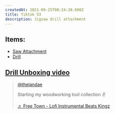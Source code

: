 ```yaml
---
createdAt: 2021-09-25T08:24:30.690Z
title: Tiktok 53
description: Jigsaw drill attachment
---
```

## Items:

* [Saw Attachment](https://shp.ee/3ymcsnm)
* [Drill](https://shp.ee/ynt7cev)[](https://shp.ee/ynt7cev)

## [Drill Unboxing video](https://vt.tiktok.com/ZSeJarpa5/)

<blockquote class="tiktok-embed" cite="https://www.tiktok.com/@thejandae/video/7005486282990226715" data-video-id="7005486282990226715" style="max-width: 605px;min-width: 325px;" > <section> <a target="_blank" title="@thejandae" href="https://www.tiktok.com/@thejandae">@thejandae</a> <p>Starting my woodworking tool collection ✌️</p> <a target="_blank" title="♬ Free Town - Lofi Instrumental Beats Kingz" href="https://www.tiktok.com/music/Free-Town-6806449522634393602">♬ Free Town - Lofi Instrumental Beats Kingz</a> </section> </blockquote> <script async src="https://www.tiktok.com/embed.js"></script>